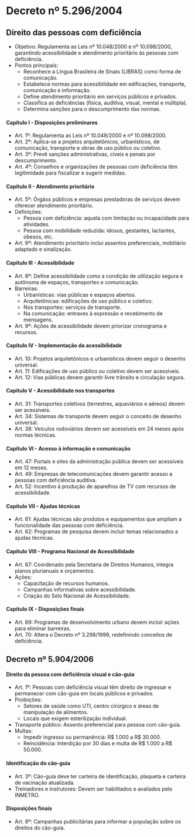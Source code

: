 # Decreto nº 5.296/2004

## Direito das pessoas com deficiência
- Objetivo: Regulamenta as Leis nº 10.048/2000 e nº 10.098/2000, garantindo acessibilidade e atendimento prioritário às pessoas com deficiência.
- Pontos principais:
  - Reconhece a Língua Brasileira de Sinais (LIBRAS) como forma de comunicação.
  - Estabelece normas para acessibilidade em edificações, transporte, comunicação e informação.
  - Define atendimento prioritário em serviços públicos e privados.
  - Classifica as deficiências (física, auditiva, visual, mental e múltipla).
  - Determina sanções para o descumprimento das normas.

#### Capítulo I - Disposições preliminares
- Art. 1º: Regulamenta as Leis nº 10.048/2000 e nº 10.098/2000.
- Art. 2º: Aplica-se a projetos arquitetônicos, urbanísticos, de comunicação, transporte e obras de uso público ou coletivo.
- Art. 3º: Prevê sanções administrativas, cíveis e penais por descumprimento.
- Art. 4º: Conselhos e organizações de pessoas com deficiência têm legitimidade para fiscalizar e sugerir medidas.

#### Capítulo II - Atendimento prioritário
- Art. 5º: Órgãos públicos e empresas prestadoras de serviços devem oferecer atendimento prioritário.
- Definições:
  - Pessoa com deficiência: aquela com limitação ou incapacidade para atividades.
  - Pessoa com mobilidade reduzida: idosos, gestantes, lactantes, obesos, etc.
- Art. 6º: Atendimento prioritário inclui assentos preferenciais, mobiliário adaptado e sinalização.

#### Capítulo III - Acessibilidade
- Art. 8º: Define acessibilidade como a condição de utilização segura e autônoma de espaços, transportes e comunicação.
- Barreiras:
  - Urbanísticas: vias públicas e espaços abertos.
  - Arquitetônicas: edificações de uso público e coletivo.
  - Nos transportes: serviços de transporte.
  - Na comunicação: entraves à expressão e recebimento de mensagens.
- Art. 9º: Ações de acessibilidade devem priorizar cronograma e recursos.

#### Capítulo IV - Implementação da acessibilidade
- Art. 10: Projetos arquitetônicos e urbanísticos devem seguir o desenho universal.
- Art. 11: Edificações de uso público ou coletivo devem ser acessíveis.
- Art. 12: Vias públicas devem garantir livre trânsito e circulação segura.

#### Capítulo V - Acessibilidade nos transportes
- Art. 31: Transportes coletivos (terrestres, aquaviários e aéreos) devem ser acessíveis.
- Art. 34: Sistemas de transporte devem seguir o conceito de desenho universal.
- Art. 38: Veículos rodoviários devem ser acessíveis em 24 meses após normas técnicas.

#### Capítulo VI - Acesso à informação e comunicação
- Art. 47: Portais e sites da administração pública devem ser acessíveis em 12 meses.
- Art. 49: Empresas de telecomunicações devem garantir acesso a pessoas com deficiência auditiva.
- Art. 52: Incentivo à produção de aparelhos de TV com recursos de acessibilidade.

#### Capítulo VII - Ajudas técnicas
- Art. 61: Ajudas técnicas são produtos e equipamentos que ampliam a funcionalidade das pessoas com deficiência.
- Art. 62: Programas de pesquisa devem incluir temas relacionados a ajudas técnicas.

#### Capítulo VIII - Programa Nacional de Acessibilidade
- Art. 67: Coordenado pela Secretaria de Direitos Humanos, integra planos plurianuais e orçamentos.
- Ações:
  - Capacitação de recursos humanos.
  - Campanhas informativas sobre acessibilidade.
  - Criação do Selo Nacional de Acessibilidade.

#### Capítulo IX - Disposições finais
- Art. 69: Programas de desenvolvimento urbano devem incluir ações para eliminar barreiras.
- Art. 70: Altera o Decreto nº 3.298/1999, redefinindo conceitos de deficiência.

## Decreto nº 5.904/2006

#### Direito da pessoa com deficiência visual e cão-guia
- Art. 1º: Pessoas com deficiência visual têm direito de ingressar e permanecer com cão-guia em locais públicos e privados.
- Proibições:
  - Setores de saúde como UTI, centro cirúrgico e áreas de manipulação de alimentos.
  - Locais que exigem esterilização individual.
- Transporte público: Assento preferencial para pessoa com cão-guia.
- Multas:
  - Impedir ingresso ou permanência: R$ 1.000 a R$ 30.000.
  - Reincidência: Interdição por 30 dias e multa de R$ 1.000 a R$ 50.000.

#### Identificação do cão-guia
- Art. 3º: Cão-guia deve ter carteira de identificação, plaqueta e carteira de vacinação atualizada.
- Treinadores e instrutores: Devem ser habilitados e avaliados pelo INMETRO.

#### Disposições finais
- Art. 8º: Campanhas publicitárias para informar a população sobre os direitos do cão-guia.
